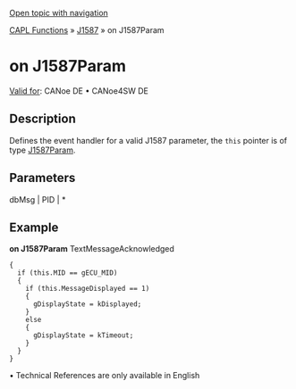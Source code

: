 [Open topic with navigation](../../../../../CANoeDEFamily.htm#Topics/CAPLFunctions/J1587/EventHandler/CAPLfunctionOnJ1587Param.md)

[CAPL Functions](../../CAPLfunctions.md) » [J1587](../CAPLfunctionsJ1587Overview.md) » on J1587Param

# on J1587Param

[Valid for](../../../Shared/FeatureAvailability.md): CANoe DE • CANoe4SW DE

## Description

Defines the event handler for a valid J1587 parameter, the `this` pointer is of type [J1587Param](../../../Shared/CAPL/General/J1587Param.md).

## Parameters

dbMsg | PID | *

## Example

**on J1587Param** TextMessageAcknowledged

```
{
  if (this.MID == gECU_MID)
  {
    if (this.MessageDisplayed == 1)
    {
      gDisplayState = kDisplayed;
    }
    else
    {
      gDisplayState = kTimeout;
    }
  }
}
```

• Technical References are only available in English
